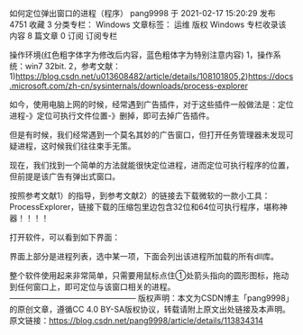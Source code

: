 如何定位弹出窗口的进程（程序）
pang9998
于 2021-02-17 15:20:29 发布 4751
收藏 3
分类专栏： Windows 文章标签： 运维
版权
Windows 专栏收录该内容
8 篇文章 0 订阅
订阅专栏

操作环境(红色粗字体字为修改后内容，蓝色粗体字为特别注意内容)
1，操作系统：win7 32bit.
2，参考文献：1)https://blog.csdn.net/u013608482/article/details/108101805,2)https://docs.microsoft.com/zh-cn/sysinternals/downloads/process-explorer

如今，使用电脑上网的时候，经常遇到广告插件，对于这些插件一般做法是：定位进程-》定位可执行文件位置-》删掉，即可去掉广告插件。

但是有时候，我们经常遇到一个莫名其妙的广告窗口，但打开任务管理器未发现可疑进程，这时候我们往往束手无策。

现在，我们找到一个简单的方法就能很快定位进程，进而定位可执行程序的位置，但前提是该广告有弹出式窗口。

按照参考文献1）的指导，到参考文献2）的链接去下载微软的一款小工具：ProcessExplorer，链接下载的压缩包里边包含32位和64位可执行程序，堪称神器！！！！

打开软件，可以看到如下界面：

界面上部分是进程列表，选中某一项，下面会列出该进程所加载的所有dll库。

整个软件使用起来非常简单，只需要用鼠标点住①处箭头指向的圆形图标，拖动到任何窗口上，即可定位与该窗口相关的进程。
————————————————
版权声明：本文为CSDN博主「pang9998」的原创文章，遵循CC 4.0 BY-SA版权协议，转载请附上原文出处链接及本声明。
原文链接：https://blog.csdn.net/pang9998/article/details/113834314
